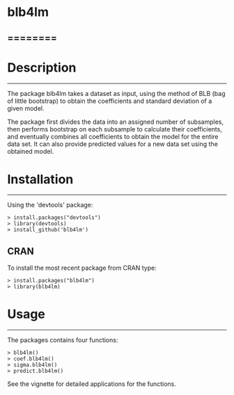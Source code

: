# blb4lm
========
---

# Description #
---

The package blb4lm takes a dataset as input, using the method of BLB (bag of little bootstrap) to obtain the coefficients and standard deviation of a given model.
  
The package first divides the data into an assigned number of subsamples, then performs bootstrap on each subsample to calculate their coefficients, and eventually combines all coefficients to obtain the model for the entire data set. It can also provide predicted values for a new data set using the obtained model.


# Installation #
---

Using the 'devtools' package:

    > install.packages("devtools")
    > library(devtools)
    > install_github('blb4lm')
    
    
## CRAN ##

To install the most recent package from CRAN type:

    > install.packages("blb4lm")
    > library(blb4lm)

# Usage #
---

The packages contains four functions:

    > blb4lm()
    > coef.blb4lm()
    > sigma.blb4lm()
    > predict.blb4lm()
    
See the vignette for detailed applications for the functions.
